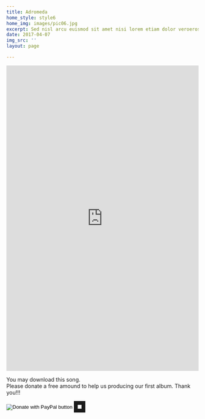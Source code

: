 ```yaml
---
title: Adromeda
home_style: style6
home_img: images/pic06.jpg
excerpt: Sed nisl arcu euismod sit amet nisi lorem etiam dolor veroeros et feugiat.
date: 2017-04-07
img_src: ''
layout: page

---
```

<iframe width="100%" height="800" scrolling="no" frameborder="no" allow="autoplay" src="https://w.soundcloud.com/player/?url=https%3A//api.soundcloud.com/tracks/285088306&color=%23ff5500&auto_play=false&hide_related=false&show_comments=true&show_user=true&show_reposts=false&show_teaser=true&visual=true"></iframe>  
  
You may download this song.  
Please donate a free amound to help us producing our first album. Thank you!!!

<form action="https://www.paypal.com/cgi-bin/webscr" method="post" target="_top">
<input type="hidden" name="cmd" value="_s-xclick" />
<input type="hidden" name="hosted_button_id" value="ZRW3JH9DA9PQ2" />
<input type="image" src="https://www.paypalobjects.com/en_US/SE/i/btn/btn_donateCC_LG.gif" border="0" name="submit" title="PayPal - The safer, easier way to pay online!" alt="Donate with PayPal button" />
<img alt="" border="10" src="https://www.paypal.com/en_SE/i/scr/pixel.gif" width="10" height="10" />
</form>